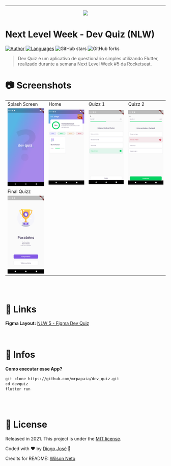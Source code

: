 <hr />

<p align="center">
  <img src="https://raw.githubusercontent.com/wilsonneto-dev/NextLevelWeek5-Flutter-Dev-Quiz/master/.github/cover.png"/>
</p>

# Next Level Week - Dev Quiz (NLW)

[![Author](https://img.shields.io/badge/author-mrpapaia-AD1256?style=flat-square)](https://github.com/souzavaltenis)
[![Languages](https://img.shields.io/github/languages/count/mrpapaia/dev_quiz?color=%23AD1256&style=flat-square)](#)
![GitHub stars](https://img.shields.io/github/stars/mrpapaia/dev_quiz?style=flat-square)
![GitHub forks](https://img.shields.io/github/forks/mrpapaia/dev_quiz?style=flat-square)

> Dev Quiz é um aplicativo de questionário simples utilizando Flutter, realizado durante a semana Next Level Week #5 da Rocketseat.

# 📷 Screenshots

<table>
  <tr>
    <td>Splash Screen</td>
    <td>Home</td>
    <td>Quizz 1</td>
    <td>Quizz 2</td>
  </tr>
  <tr>
    <td><img src="/screenshots/1)print_splash.png" width="200px;" alt="Splash Screen"/></td>
    <td><img src="/screenshots/2)print_home.png" width="200px;" alt="Home"/></td>
    <td><img src="/screenshots/3)print_quizz_1.png" width="200px;" alt="Quizz 1"/></td>
    <td><img src="/screenshots/4)print_quizz_2.png" width="200px;" alt="Quizz 2"/></td>
  </tr>
    <tr>
    <td>Final Quizz</td>
  </tr>
  <tr>
    <td><img src="/screenshots/5)print_quizz_final.png" width="200px;" alt="Final Quizz"/></td>
  </tr>
 </table>

<br /> <br />
# 🔗 Links

**Figma Layout:** <a target="_blank" href="https://www.figma.com/file/dKcKSGjENpxB0Rr45tEFTB/DevQuiz-Copy">NLW 5 - Figma Dev Quiz</a><br />
<br /> <br />

# 📘 Infos

**Como executar esse App?** 

```
git clone https://github.com/mrpapaia/dev_quiz.git
cd devquiz
flutter run
```

<br /> <br />
# :closed_book: License

Released in 2021.
This project is under the [MIT license](https://opensource.org/licenses/MIT).

Coded with :heart: by [Diogo José](https://github.com/mrpapaia) 🚀

Credits for README: [Wilson Neto](https://github.com/wilsonneto-dev)
